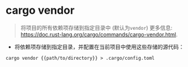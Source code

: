 # cargo vendor

> 将项目的所有依赖项存储到指定目录中 (默认为`vendor`)
> 更多信息: <https://doc.rust-lang.org/cargo/commands/cargo-vendor.html>.

- 将依赖项存储到指定目录，并配置在当前项目中使用这些存储的源代码：

`cargo vendor {{path/to/directory}} > .cargo/config.toml`
